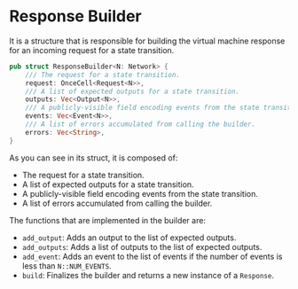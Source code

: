 # Response Builder

It is a structure that is responsible for building the virtual machine response for an incoming request for a state transition.

```rust
pub struct ResponseBuilder<N: Network> {
    /// The request for a state transition.
    request: OnceCell<Request<N>>,
    /// A list of expected outputs for a state transition.
    outputs: Vec<Output<N>>,
    /// A publicly-visible field encoding events from the state transition.
    events: Vec<Event<N>>,
    /// A list of errors accumulated from calling the builder.
    errors: Vec<String>,
}
```

As you can see in its struct, it is composed of:

- The request for a state transition.
- A list of expected outputs for a state transition.
- A publicly-visible field encoding events from the state transition.
- A list of errors accumulated from calling the builder.

The functions that are implemented in the builder are:

- `add_output`: Adds an output to the list of expected outputs.
- `add_outputs`: Adds a list of outputs to the list of expected outputs.
- `add_event`: Adds an event to the list of events if the number of events is less than `N::NUM_EVENTS`.
- `build`: Finalizes the builder and returns a new instance of a `Response`.
